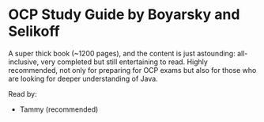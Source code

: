 # OCP Study Guide by Boyarsky and Selikoff
A super thick book (~1200 pages), and the content is just astounding: all-inclusive, very completed but still entertaining to read. Highly recommended, not only for preparing for OCP exams but also for those who are looking for deeper understanding of Java.

Read by:
* Tammy (recommended)